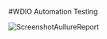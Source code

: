 #WDIO Automation Testing 

![ScreenshotAullureReport](/Users/jayanth/Downloads/myPersonalVscodeProjects/WebDriverIOAutomationTestingCodes/WebDriverIOAutomationTestingCodes/ScreenshotAullureReport.png)